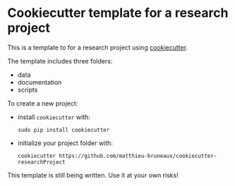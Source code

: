 # Cookiecutter template for a research project

This is a template to for a research project using [cookiecutter](https://github.com/audreyr/cookiecutter).

The template includes three folders:
- data
- documentation
- scripts

To create a new project:
- install `cookiecutter` with:

    ```
	sudo pip install cookiecutter
	```

- initialize your project folder with:

    ```
	cookiecutter https://github.com/matthieu-bruneaux/cookiecutter-researchProject
	```

This template is still being written. Use it at your own risks!
